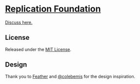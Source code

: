 [Replication Foundation](http://replication.foundation)
===

[Discuss here.](https://github.com/ReplicationFoundation/ReplicationFoundation/issues/1)

License
---

Released under the [MIT License](http://opensource.org/licenses/MIT).

Design
---

Thank you to [Feather](https://github.com/colebemis/feather) and [@colebemis](https://github.com/colebemis) for the design inspiration.
